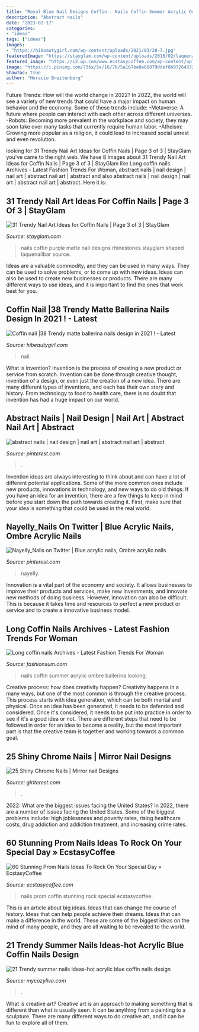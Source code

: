 ```yaml
---
title: "Royal Blue Nail Designs Coffin : Nails Coffin Summer Acrylic Ombre Ballerina Looking"
description: "Abstract nails"
date: "2023-02-17"
categories:
- "ideas"
tags: ["ideas"]
images:
- "https://hibeautygirl.com/wp-content/uploads/2021/03/28-7.jpg"
featuredImage: "https://stayglam.com/wp-content/uploads/2016/02/laquenailbar4.jpg"
featured_image: "https://i2.wp.com/www.ecstasycoffee.com/wp-content/uploads/2016/08/coffin-prom-nails.jpg"
image: "https://i.pinimg.com/736x/5a/16/7b/5a167be8e66079ddef8b97264332c435.jpg"
ShowToc: true
author: "Horacio Breitenberg"
---
```



Future Trends: How will the world change in 2022?
In 2022, the world will see a variety of new trends that could have a major impact on human behavior and the economy. Some of these trends include: 
-Metaverse: A future where people can interact with each other across different universes. 
-Robots: Becoming more prevalent in the workplace and society, they may soon take over many tasks that currently require human labor. 
-Atheism: Growing more popular as a religion, it could lead to increased social unrest and even revolution.

	

		
looking for 31 Trendy Nail Art Ideas for Coffin Nails | Page 3 of 3 | StayGlam you've came to the right web. We have 8 Images about 31 Trendy Nail Art Ideas for Coffin Nails | Page 3 of 3 | StayGlam like Long coffin nails Archives - Latest Fashion Trends For Woman, abstract nails | nail design | nail art | abstract nail art | abstract and also abstract nails | nail design | nail art | abstract nail art | abstract. Here it is:
		
    
## 31 Trendy Nail Art Ideas For Coffin Nails | Page 3 Of 3 | StayGlam

<img loading=lazy src="https://stayglam.com/wp-content/uploads/2016/02/laquenailbar4.jpg" onerror="this.onerror=null;this.src='https://tse1.mm.bing.net/th?id=OIP.vamh7EZZfx00vyyvKQGExAHaHa&amp;pid=15.1';" alt="31 Trendy Nail Art Ideas for Coffin Nails | Page 3 of 3 | StayGlam">

_Source: stayglam.com_

>nails coffin purple matte nail designs rhinestones stayglam shaped laquenailbar source. 

	

Ideas are a valuable commodity, and they can be used in many ways. They can be used to solve problems, or to come up with new ideas. Ideas can also be used to create new businesses or products. There are many different ways to use ideas, and it is important to find the ones that work best for you.

    
## Coffin Nail |38 Trendy Matte Ballerina Nails Design In 2021 ! - Latest

<img loading=lazy src="https://hibeautygirl.com/wp-content/uploads/2021/03/28-7.jpg" onerror="this.onerror=null;this.src='https://tse4.mm.bing.net/th?id=OIP.fdbs4JdXLNfA5kYByxfsMwHaMo&amp;pid=15.1';" alt="Coffin nail |38 Trendy matte ballerina nails design in 2021 ! - Latest">

_Source: hibeautygirl.com_

>nail. 

	

What is invention?
Invention is the process of creating a new product or service from scratch. Invention can be done through creative thought, invention of a design, or even just the creation of a new idea. There are many different types of inventions, and each has their own story and history. From technology to food to health care, there is no doubt that invention has had a huge impact on our world.

    
## Abstract Nails | Nail Design | Nail Art | Abstract Nail Art | Abstract

<img loading=lazy src="https://i.pinimg.com/736x/5a/16/7b/5a167be8e66079ddef8b97264332c435.jpg" onerror="this.onerror=null;this.src='https://tse3.mm.bing.net/th?id=OIP.gNsaVnCbxYtOpkAr4H9n4wHaKX&amp;pid=15.1';" alt="abstract nails | nail design | nail art | abstract nail art | abstract">

_Source: pinterest.com_

>. 

	

Invention ideas are always interesting to think about and can have a lot of different potential applications. Some of the more common ones include new products, innovations in technology, and new ways to do old things. If you have an idea for an invention, there are a few things to keep in mind before you start down the path towards creating it. First, make sure that your idea is something that could be used in the real world.

    
## Nayelly_Nails On Twitter | Blue Acrylic Nails, Ombre Acrylic Nails

<img loading=lazy src="https://i.pinimg.com/736x/eb/c2/e3/ebc2e3c9f06307943a7643d52c75733a.jpg" onerror="this.onerror=null;this.src='https://tse2.mm.bing.net/th?id=OIP.wj7tO9fJVNYvxGtOI2zfsgHaJ3&amp;pid=15.1';" alt="Nayelly_Nails on Twitter | Blue acrylic nails, Ombre acrylic nails">

_Source: pinterest.com_

>nayelly. 

	

Innovation is a vital part of the economy and society. It allows businesses to improve their products and services, make new investments, and innovate new methods of doing business. However, innovation can also be difficult. This is because it takes time and resources to perfect a new product or service and to create a innovative business model.

    
## Long Coffin Nails Archives - Latest Fashion Trends For Woman

<img loading=lazy src="https://fashionsum.com/wp-content/uploads/2019/05/14-1.png" onerror="this.onerror=null;this.src='https://tse4.mm.bing.net/th?id=OIP.ToJemqlYJniIpcsLQI0MKgHaKf&amp;pid=15.1';" alt="Long coffin nails Archives - Latest Fashion Trends For Woman">

_Source: fashionsum.com_

>nails coffin summer acrylic ombre ballerina looking. 

	

Creative process: how does creativity happen?
Creativity happens in a many ways, but one of the most common is through the creative process. This process starts with idea generation, which can be both mental and physical. Once an idea has been generated, it needs to be defended and considered. Once it's considered, it needs to be put into practice in order to see if it's a good idea or not. There are different steps that need to be followed in order for an idea to become a reality, but the most important part is that the creative team is together and working towards a common goal.

    
## 25 Shiny Chrome Nails | Mirror Nail Designs

<img loading=lazy src="https://girlterest.com/wp-content/uploads/2017/07/chrome-nails-baby-blue-300x300.jpg" onerror="this.onerror=null;this.src='https://tse1.mm.bing.net/th?id=OIP.XfTlOKy9MBL8315mr9rdEAAAAA&amp;pid=15.1';" alt="25 Shiny Chrome Nails | Mirror nail Designs">

_Source: girlterest.com_

>. 

	

2022: What are the biggest issues facing the United States?
In 2022, there are a number of issues facing the United States. Some of the biggest problems include: high joblessness and poverty rates, rising healthcare costs, drug addiction and addiction treatment, and increasing crime rates.

    
## 60 Stunning Prom Nails Ideas To Rock On Your Special Day » EcstasyCoffee

<img loading=lazy src="https://i2.wp.com/www.ecstasycoffee.com/wp-content/uploads/2016/08/coffin-prom-nails.jpg" onerror="this.onerror=null;this.src='https://tse3.mm.bing.net/th?id=OIP.lyoLI2HMKvG_hlHhjGAVDwHaHa&amp;pid=15.1';" alt="60 Stunning Prom Nails Ideas To Rock On Your Special Day » EcstasyCoffee">

_Source: ecstasycoffee.com_

>nails prom coffin stunning rock special ecstasycoffee. 

	

This is an article about big ideas. Ideas that can change the course of history. Ideas that can help people achieve their dreams. Ideas that can make a difference in the world. These are some of the biggest ideas on the mind of many people, and they are all waiting to be revealed to the world.

    
## 21 Trendy Summer Nails Ideas-hot Acrylic Blue Coffin Nails Design

<img loading=lazy src="https://mycozylive.com/wp-content/uploads/2020/07/15-1.png" onerror="this.onerror=null;this.src='https://tse3.mm.bing.net/th?id=OIP.NrIG1IbNCi7ggbnSL0IuwwHaJC&amp;pid=15.1';" alt="21 Trendy summer nails ideas-hot acrylic blue coffin nails design">

_Source: mycozylive.com_

>. 

	

What is creative art?
Creative art is an approach to making something that is different than what is usually seen. It can be anything from a painting to a sculpture. There are many different ways to do creative art, and it can be fun to explore all of them.

